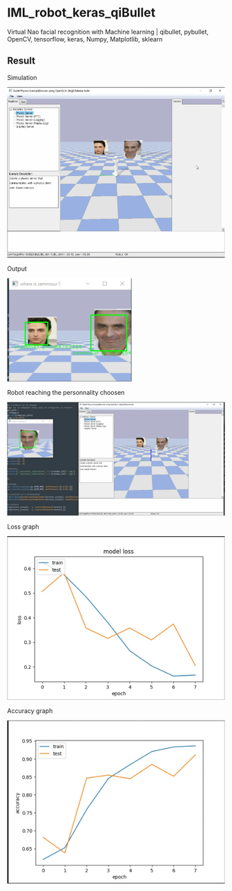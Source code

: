 # IML_robot_keras_qiBullet
Virtual Nao facial recognition with Machine learning     |    qibullet, pybullet, OpenCV, tensorflow, keras, Numpy, Matplotlib, sklearn

## Result

Simulation

![alt text](https://github.com/ThomasCochou/IML_robot_keras_qiBullet/blob/main/simu.png?raw=true)

Output

![alt text](https://github.com/ThomasCochou/IML_robot_keras_qiBullet/blob/main/output.png?raw=true)

Robot reaching the personnality choosen

![alt text](https://github.com/ThomasCochou/IML_robot_keras_qiBullet/blob/main/simu%20+%20output.png?raw=true)

Loss graph

![alt text](https://github.com/ThomasCochou/IML_robot_keras_qiBullet/blob/main/loss.png?raw=true)

Accuracy graph

![alt text](https://github.com/ThomasCochou/IML_robot_keras_qiBullet/blob/main/accuracy.png?raw=true)
